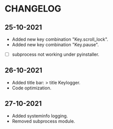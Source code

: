 # CHANGELOG

## 25-10-2021
* Added new key combination "Key.scroll_lock".
* Added new key combination "Key.pause".
* [ ] subprocess not working under pyinstaller.

## 26-10-2021
* Added title bar: > title Keylogger.
* Code optimization.

## 27-10-2021
* Added systeminfo logging.
* Removed subprocess module.
